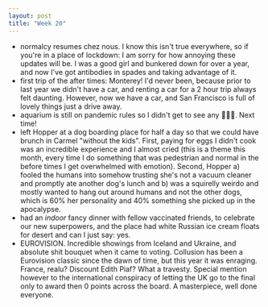 ```yaml
---
layout: post
title: "Week 20"
---
```

- normalcy resumes chez nous. I know this isn't true everywhere, so if you're in a place of lockdown: I am sorry for how annoying these updates will be. I was a good girl and bunkered down for over a year, and now I've got antibodies in spades and taking advantage of it.
- first trip of the after times: Monterey! I'd never been, because prior to last year we didn't have a car, and renting a car for a 2 hour trip always felt daunting. However, now we have a car, and San Francisco is full of lovely things just a drive away.
- aquarium is still on pandemic rules so I didn't get to see any 🦦🦦🦦. Next time!
- left Hopper at a dog boarding place for half a day so that we could have brunch in Carmel "without the kids". First, paying for eggs I didn't cook was an incredible experience and I almost cried (this is a theme this month, every time I do something that was pedestrian and normal in the before times I get overwhelmed with emotion). Second, Hopper a) fooled the humans into somehow trusting she's not a vacuum cleaner and promptly ate another dog's lunch and b) was a squirelly weirdo and mostly wanted to hang out around humans and not the other dogs, which is 60% her personality and 40% something she picked up in the apocalypse. 
- had an *indoor* fancy dinner with fellow vaccinated friends, to celebrate our new superpowers, and the place had white Russian ice cream floats for desert and can I just say: yes. 
- EUROVISION. Incredible showings from Iceland and Ukraine, and absolute shit bouquet when it came to voting. Collusion has been a Eurovision classic since the dawn of time, but this year it was enraging. France, realu? Discount Edith Piaf? What a travesty. Special mention however to the international conspiracy of letting the UK go to the final only to award then 0 points across the board. A masterpiece, well done everyone. 
